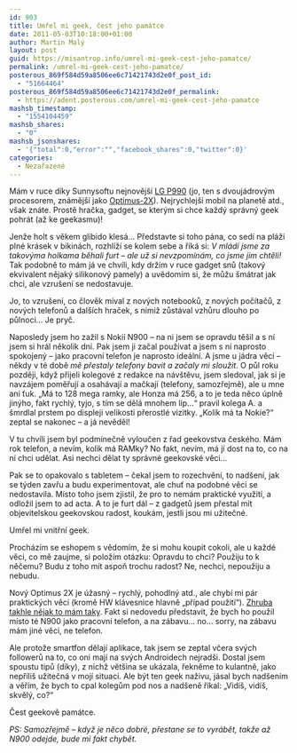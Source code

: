 ```yaml
---
id: 903
title: Umřel mi geek, čest jeho památce
date: 2011-05-03T10:18:00+01:00
author: Martin Malý
layout: post
guid: https://misantrop.info/umrel-mi-geek-cest-jeho-pamatce/
permalink: /umrel-mi-geek-cest-jeho-pamatce/
posterous_869f584d59a8506ee6c71421743d2e0f_post_id:
  - "51664464"
posterous_869f584d59a8506ee6c71421743d2e0f_permalink:
  - https://adent.posterous.com/umrel-mi-geek-cest-jeho-pamatce
mashsb_timestamp:
  - "1554104459"
mashsb_shares:
  - "0"
mashsb_jsonshares:
  - '{"total":0,"error":"","facebook_shares":0,"twitter":0}'
categories:
  - Nezařazené
---
```

M&aacute;m v ruce d&iacute;ky Sunnysoftu nejnověj&scaron;&iacute; [LG P990](https://www.sunnysoft.cz/zbozi/069ZLG-073/lg-optimus-2x.html) (jo, ten s dvouj&aacute;drov&yacute;m procesorem, zn&aacute;měj&scaron;&iacute; jako [Optimus-2X](https://www.sunnysoft.cz/zbozi/069ZLG-073/lg-optimus-2x.html)). Nejrychlej&scaron;&iacute; mobil na planetě atd., v&scaron;ak zn&aacute;te. Prostě hračka, gadget, se kter&yacute;m si chce každ&yacute; spr&aacute;vn&yacute; geek pohr&aacute;t (až ke geekasmu)!

Jenže holt s věkem glibido kles&aacute;&#8230; Představte si toho p&aacute;na, co sed&iacute; na pl&aacute;ži pln&eacute; kr&aacute;sek v bikin&aacute;ch, rozhl&iacute;ž&iacute; se kolem sebe a ř&iacute;k&aacute; si: _V ml&aacute;d&iacute; jsme za takov&yacute;ma holkama běhali furt &#8211; ale už si nevzpom&iacute;n&aacute;m, co jsme jim chtěli!_ Tak podobně to m&aacute;m j&aacute; ve chv&iacute;li, kdy drž&iacute;m v ruce gadget snů (takov&yacute; ekvivalent nějak&yacute; silikonov&yacute; pamely) a uvědom&iacute;m si, že můžu &scaron;m&aacute;trat jak chci, ale vzru&scaron;en&iacute; se nedostavuje.

Jo, to vzru&scaron;en&iacute;, co člověk m&iacute;val z nov&yacute;ch notebooků, z nov&yacute;ch poč&iacute;tačů, z nov&yacute;ch telefonů a dal&scaron;&iacute;ch hraček, s nimiž zůst&aacute;val vzhůru dlouho po půlnoci&#8230; Je pryč.

Naposledy jsem ho zažil s Noki&iacute; N900 &#8211; na ni jsem se opravdu tě&scaron;il a s n&iacute; jsem si hr&aacute;l několik dn&iacute;. Pak jsem ji začal použ&iacute;vat a jsem s n&iacute; naprosto spokojen&yacute; &#8211; jako pracovn&iacute; telefon je naprosto ide&aacute;ln&iacute;. A jsme u j&aacute;dra věci &#8211; někdy v t&eacute; době _mě přestaly telefony bavit a začaly mi sloužit_. O půl roku později, když přijeli kolegov&eacute; z redakce na n&aacute;v&scaron;těvu, jsem sledoval, jak si je navz&aacute;jem poměřuj&iacute; a osah&aacute;vaj&iacute; a mačkaj&iacute; (telefony, samozřejmě), ale u mne ani ťuk. &#8222;M&aacute; to 128 mega ramky, ale Honza m&aacute; 256, a to je teda něco &uacute;plně jin&yacute;ho, fakt rychl&yacute;, tyjo, s t&iacute;m se děl&aacute; mnohem l&iacute;p&#8230;&#8220; pravil kolega A. a &scaron;mrdlal prstem po displeji velikosti přerostl&eacute; vizitky. &#8222;Kolik m&aacute; ta Nokie?&#8220; zeptal se nakonec &#8211; a j&aacute; nevěděl!

V tu chv&iacute;li jsem byl podm&iacute;nečně vyloučen z řad geekovstva česk&eacute;ho. M&aacute;m rok telefon, a nev&iacute;m, kolik m&aacute; RAMky? No fakt, nev&iacute;m, m&aacute; j&iacute; dost na to, co na n&iacute; chci udělat. Asi nechci dělat ty spr&aacute;vn&eacute; geekovsk&eacute; věci&#8230;

Pak se to opakovalo s tabletem &#8211; čekal jsem to rozechvěn&iacute;, to nad&scaron;en&iacute;, jak se t&yacute;den zavřu a budu experimentovat, ale chuť na podobn&eacute; věci se nedostavila. M&iacute;sto toho jsem zjistil, že pro to nem&aacute;m praktick&eacute; využit&iacute;, a odložil jsem to ad acta. A to je furt d&aacute;l &#8211; z gadgetů jsem přestal m&iacute;t objevitelskou geekovskou radost, kouk&aacute;m, jestli jsou mi užitečn&eacute;.

Umřel mi vnitřn&iacute; geek.

Proch&aacute;z&iacute;m se eshopem s vědom&iacute;m, že si mohu koupit cokoli, ale u každ&eacute; věci, co mě zaujme, si polož&iacute;m ot&aacute;zku: Opravdu to chci? Použiju to k něčemu? Budu z toho m&iacute;t aspoň trochu radost? Ne, nechci, nepoužiju a nebudu.

Nov&yacute; Optimus 2X je &uacute;žasn&yacute; &#8211; rychl&yacute;, pohodln&yacute; atd., ale chyb&iacute; mi p&aacute;r praktick&yacute;ch věc&iacute; (kromě HW kl&aacute;vesnice hlavně &#8222;př&iacute;pad použit&iacute;&#8220;). [Zhruba takhle nějak to m&aacute;m taky](https://podhledem.blogspot.com/2011/04/nexus-s-android-pohled-stareho.html). Fakt si nedovedu představit, že bych ho použil m&iacute;sto t&eacute; N900 jako pracovn&iacute; telefon, a na z&aacute;bavu&#8230; no&#8230; sorry, na z&aacute;bavu m&aacute;m jin&eacute; věci, ne telefon.

Ale protože smartfon dělaj&iacute; aplikace, tak jsem se zeptal včera sv&yacute;ch followerů na to, co oni maj&iacute; na sv&yacute;ch Androidech nejrad&scaron;i. Dostal jsem spoustu tipů (d&iacute;ky), z nichž vět&scaron;ina se uk&aacute;zala, řekněme to kulantně, jako nepř&iacute;li&scaron; užitečn&aacute; v moj&iacute; situaci. Ale b&yacute;t ten geek naživu, j&aacute;sal bych nad&scaron;en&iacute;m a věř&iacute;m, že bych to cpal kolegům pod nos a nad&scaron;eně ř&iacute;kal: &#8222;Vid&iacute;&scaron;, vid&iacute;&scaron;, skvěl&yacute;, co?&#8220;

Čest geekově pam&aacute;tce.

_PS: Samozřejmě &#8211; když je něco dobr&eacute;, přestane se to vyr&aacute;bět, takže až N900 odejde, bude mi fakt chybět._